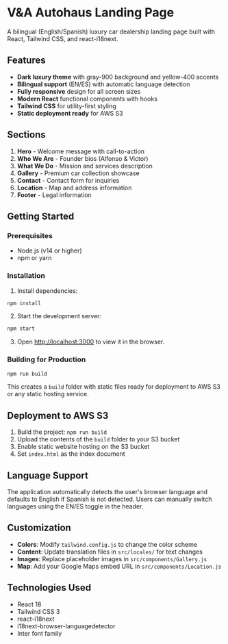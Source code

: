 # V&A Autohaus Landing Page

A bilingual (English/Spanish) luxury car dealership landing page built with React, Tailwind CSS, and react-i18next.

## Features

- **Dark luxury theme** with gray-900 background and yellow-400 accents
- **Bilingual support** (EN/ES) with automatic language detection
- **Fully responsive** design for all screen sizes
- **Modern React** functional components with hooks
- **Tailwind CSS** for utility-first styling
- **Static deployment ready** for AWS S3

## Sections

1. **Hero** - Welcome message with call-to-action
2. **Who We Are** - Founder bios (Alfonso & Victor)
3. **What We Do** - Mission and services description
4. **Gallery** - Premium car collection showcase
5. **Contact** - Contact form for inquiries
6. **Location** - Map and address information
7. **Footer** - Legal information

## Getting Started

### Prerequisites

- Node.js (v14 or higher)
- npm or yarn

### Installation

1. Install dependencies:
```bash
npm install
```

2. Start the development server:
```bash
npm start
```

3. Open [http://localhost:3000](http://localhost:3000) to view it in the browser.

### Building for Production

```bash
npm run build
```

This creates a `build` folder with static files ready for deployment to AWS S3 or any static hosting service.

## Deployment to AWS S3

1. Build the project: `npm run build`
2. Upload the contents of the `build` folder to your S3 bucket
3. Enable static website hosting on the S3 bucket
4. Set `index.html` as the index document

## Language Support

The application automatically detects the user's browser language and defaults to English if Spanish is not detected. Users can manually switch languages using the EN/ES toggle in the header.

## Customization

- **Colors**: Modify `tailwind.config.js` to change the color scheme
- **Content**: Update translation files in `src/locales/` for text changes
- **Images**: Replace placeholder images in `src/components/Gallery.js`
- **Map**: Add your Google Maps embed URL in `src/components/Location.js`

## Technologies Used

- React 18
- Tailwind CSS 3
- react-i18next
- i18next-browser-languagedetector
- Inter font family
